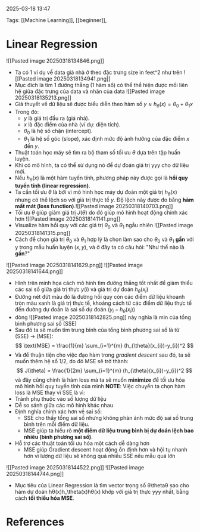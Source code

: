 2025-03-18 13:47


Tags: [[Machine Learning]], [[beginner]], 

# Linear Regression

![[Pasted image 20250318134846.png]]
- Ta có 1 ví dụ về data giá nhà ở theo đặc trưng size in feet^2 như trên
![[Pasted image 20250318134941.png]]
- Mục đích là tìm 1 đường thẳng (1 hàm số) có thể thể hiện được mối liên hệ giữa đặc trưng của data và nhãn của data 
![[Pasted image 20250318135213.png]]
- Giả thuyết về dữ liệu sẽ được biểu diễn theo hàm số $y \approx h_{\theta}(x) = \theta_{0} + \theta_{1}x$ 
- Trong đó:
	- $y$ là giá trị đầu ra (giá nhà).
	- $x$ là đặc điểm của nhà (ví dụ: diện tích).
	- $\theta_{0}$​ là hệ số chặn (intercept).
	- $\theta_{1}$ là hệ số góc (slope), xác định mức độ ảnh hưởng của đặc điểm $x$ đến $y$.
-  Thuật toán học máy sẽ tìm ra bộ tham số tối ưu $\theta$ dựa trên tập huấn luyện.
- Khi có mô hình, ta có thể sử dụng nó để dự đoán giá trị yyy cho dữ liệu mới.
- Nếu $h_{\theta}(x)$ là một hàm tuyến tính, phương pháp này được gọi là **hồi quy tuyến tính (linear regression)**.
- Ta cần tối ưu $\theta$ là bởi vì mô hình học máy dự đoán một giá trị $h_{\theta}(x)$ nhưng có thể lệch so với giá trị thực tế $y$. Độ lệch này được đo bằng **hàm mất mát (loss function)**.![[Pasted image 20250318140703.png]]
- Tối ưu $\theta$ giúp giảm giá trị $J(\theta)$ do đó giúp mô hình hoạt động chính xác hơn
![[Pasted image 20250318141141.png]]
- Visualize hàm hồi quy với các giá trị $\theta_{0}$ và $\theta_{1}$  ngẫu nhiên
![[Pasted image 20250318141315.png]]
- Cách để chọn giá trị $\theta_{0}$ và $\theta_{1}$ hợp lý là chọn làm sao cho $\theta_{0}$ và $\theta_{1}$ **gần** với y trong mẫu huấn luyện $(x,y)$, và ở đây ta có câu hỏi: "Như thế nào là **gần**?"

![[Pasted image 20250318141629.png]]
![[Pasted image 20250318141644.png]]
- Hình trên minh họa cách mô hình tìm đường thẳng tốt nhất để giảm thiểu các sai số giữa giá trị thực $y(i)$ và giá trị dự đoán $h_{\theta}(x_{i})$
- Đường nét đứt màu đỏ là đường hồi quy còn các điểm dữ liệu khoanh tròn màu xanh là giá trị thực tế, khoảng cách từ các điểm dữ liệu thực tế đến đường dự đoán là sai số dự đoán $(y_{i}-h_{\theta}(x_{i}))$ 
- dòng ![[Pasted image 20250318142825.png]] này nghĩa là min của tổng bình phương sai số (SSE)
- Sau đó ta sẽ muốn tìm trung bình của tổng bình phương sai số là từ (SSE) -> (MSE):
$$
\text{MSE} = \frac{1}{m} \sum_{i=1}^{m} (h_{\theta}(x_{i})-y_{i})^2
$$
- Và để thuận tiện cho việc đạo hàm trong *gradient descent* sau đó, ta sẽ muốn thêm hệ số 1/2, do đó MSE sẽ trở thành: 
 $$
J(\theta) = \frac{1}{2m} \sum_{i=1}^{m} (h_{\theta}(x_{i})-y_{i})^2
$$
và đây cũng chính là hàm loss mà ta sẽ muốn **minimize** để tối ưu hóa mô hình hồi quy tuyến tính của mình
**NOTE**: Việc chuyển ta chọn hàm loss là MSE thay vì SSE là vì:
- Tránh phụ thuộc vào số lượng dữ liệu
- Dễ so sánh giữa các mô hình khác nhau 
- Định nghĩa chính xác hơn về sai số:
	- SSE cho thấy tổng sai số nhưng không phản ánh mức độ sai số trung bình trên mỗi điểm dữ liệu.
	- MSE giúp ta hiểu rõ **một điểm dữ liệu trung bình bị dự đoán lệch bao nhiêu (bình phương sai số)**.
- Hỗ trợ các thuật toán tối ưu hóa một cách dễ dàng hơn
	- MSE giúp Gradient descent hoạt động ổn định hơn và hội tụ nhanh hơn vì lượng dữ liệu sẽ không quá nhiều SSE nếu mẫu quá lớn 

![[Pasted image 20250318144522.png]]
![[Pasted image 20250318144744.png]]

-  Mục tiêu của Linear Regression là tìm vector trọng số θ\thetaθ sao cho hàm dự đoán hθ(x)h_\theta(x)hθ​(x) khớp với giá trị thực yyy nhất, bằng cách **tối thiểu hóa MSE**.
# References
